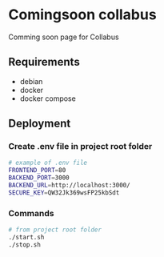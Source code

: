 # Comingsoon collabus

Comming soon page for Collabus 

## Requirements

- debian
- docker
- docker compose

## Deployment

### Create **.env** file in project root folder 

```bash
# example of .env file
FRONTEND_PORT=80
BACKEND_PORT=3000
BACKEND_URL=http://localhost:3000/
SECURE_KEY=QW32Jk369wsFP25kbSdt
```

### Commands

```bash
# from project root folder
./start.sh
./stop.sh
```

